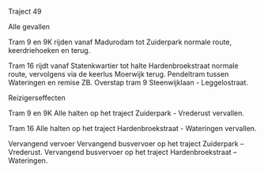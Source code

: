 Traject 49

Alle gevallen

Tram 9 en 9K
rijden vanaf Madurodam tot Zuiderpark normale route, keerdriehoeken en terug.

Tram 16
rijdt vanaf Statenkwartier tot halte Hardenbroekstraat normale route, vervolgens via de keerlus Moerwijk terug.
Pendeltram tussen Wateringen en remise ZB. Overstap tram 9 Steenwijklaan - Leggelostraat.

Reizigerseffecten

Tram 9 en 9K
Alle halten op het traject Zuiderpark - Vrederust vervallen.

Tram 16
Alle halten op het traject Hardenbroekstraat - Wateringen vervallen.

Vervangend vervoer
Vervangend busvervoer op het traject Zuiderpark – Vrederust.
Vervangend busvervoer op het traject Hardenbroekstraat – Wateringen.
